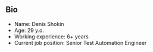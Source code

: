 ## Bio

 - Name: Denis Shokin
 - Age: 29 y.o.
 - Working experience: 6+ years
 - Current job position: Senior Test Automation Engineer
